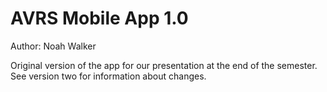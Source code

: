 # AVRS Mobile App 1.0
Author: Noah Walker

Original version of the app for our presentation at the end of the semester. See version two for information about changes.
